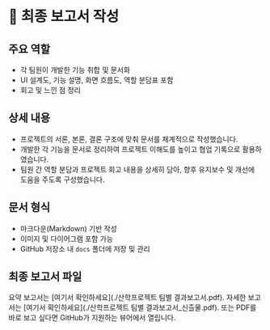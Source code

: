 # 📝 최종 보고서 작성

## 주요 역할
- 각 팀원이 개발한 기능 취합 및 문서화
- UI 설계도, 기능 설명, 화면 흐름도, 역할 분담표 포함
- 회고 및 느낀 점 정리

## 상세 내용
- 프로젝트의 서론, 본론, 결론 구조에 맞춰 문서를 체계적으로 작성했습니다.
- 개발한 각 기능을 문서로 정리하여 프로젝트 이해도를 높이고 협업 기록으로 활용하였습니다.
- 팀원 간 역할 분담과 프로젝트 회고 내용을 상세히 담아, 향후 유지보수 및 개선에 도움을 주도록 구성했습니다.

## 문서 형식
- 마크다운(Markdown) 기반 작성
- 이미지 및 다이어그램 포함 가능
- GitHub 저장소 내 `docs` 폴더에 저장 및 관리

## 최종 보고서 파일
요약 보고서는 [여기서 확인하세요](./산학프로젝트 팀별 결과보고서.pdf).
자세한 보고서는 [여기서 확인하세요](./산학프로젝트 팀별 결과보고서_신츨물.pdf).
또는 PDF를 바로 보고 싶다면 GitHub가 지원하는 뷰어에서 열립니다.
